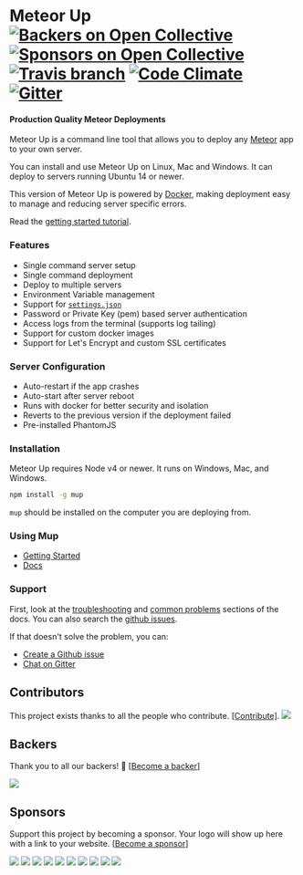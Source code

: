 # Meteor Up [![Backers on Open Collective](https://opencollective.com/meteor-up/backers/badge.svg)](#backers) [![Sponsors on Open Collective](https://opencollective.com/meteor-up/sponsors/badge.svg)](#sponsors) [![Travis branch](https://img.shields.io/travis/zodern/meteor-up/master.svg?style=flat-square)](https://travis-ci.org/zodern/meteor-up/) [![Code Climate](https://img.shields.io/codeclimate/github/zodern/meteor-up.svg?style=flat-square)](https://codeclimate.com/github/zodern/meteor-up) [![Gitter](https://img.shields.io/gitter/room/meteor-up/Lobby.svg?style=flat-square)](https://gitter.im/meteor-up/Lobby)

#### Production Quality Meteor Deployments

Meteor Up is a command line tool that allows you to deploy any [Meteor](http://meteor.com) app to your own server.

You can install and use Meteor Up on Linux, Mac and Windows. It can deploy to servers running Ubuntu 14 or newer.

This version of Meteor Up is powered by [Docker](http://www.docker.com/), making deployment easy to manage and reducing server specific errors.

Read the [getting started tutorial](http://meteor-up.com/getting-started.html).  

### Features

* Single command server setup
* Single command deployment
* Deploy to multiple servers
* Environment Variable management
* Support for [`settings.json`](http://docs.meteor.com/#meteor_settings)
* Password or Private Key (pem) based server authentication
* Access logs from the terminal (supports log tailing)
* Support for custom docker images
* Support for Let's Encrypt and custom SSL certificates

### Server Configuration

* Auto-restart if the app crashes
* Auto-start after server reboot
* Runs with docker for better security and isolation
* Reverts to the previous version if the deployment failed
* Pre-installed PhantomJS

### Installation

Meteor Up requires Node v4 or newer. It runs on Windows, Mac, and Windows.

```bash
npm install -g mup
```

`mup` should be installed on the computer you are deploying from.

### Using Mup
- [Getting Started](http://meteor-up.com/getting-started.html)
- [Docs](http://meteor-up.com/docs.html)

### Support

First, look at the [troubleshooting](http://meteor-up.com/docs.html#troubleshooting) and [common problems](http://http://meteor-up.com/docs.html#common-problems) sections of the docs. You can also search the [github issues](https://github.com/zodern/meteor-up/issues).

If that doesn't solve the problem, you can:
- [Create a Github issue](https://github.com/zodern/meteor-up/issues/new)
- [Chat on Gitter](https://gitter.im/meteor-up/Lobby)

## Contributors

This project exists thanks to all the people who contribute. [[Contribute]](CONTRIBUTING.md).
<a href="graphs/contributors"><img src="https://opencollective.com/meteor-up/contributors.svg?width=890" /></a>


## Backers

Thank you to all our backers! 🙏 [[Become a backer](https://opencollective.com/meteor-up#backer)]

<a href="https://opencollective.com/meteor-up#backers" target="_blank"><img src="https://opencollective.com/meteor-up/backers.svg?width=890"></a>


## Sponsors

Support this project by becoming a sponsor. Your logo will show up here with a link to your website. [[Become a sponsor](https://opencollective.com/meteor-up#sponsor)]

<a href="https://opencollective.com/meteor-up/sponsor/0/website" target="_blank"><img src="https://opencollective.com/meteor-up/sponsor/0/avatar.svg"></a>
<a href="https://opencollective.com/meteor-up/sponsor/1/website" target="_blank"><img src="https://opencollective.com/meteor-up/sponsor/1/avatar.svg"></a>
<a href="https://opencollective.com/meteor-up/sponsor/2/website" target="_blank"><img src="https://opencollective.com/meteor-up/sponsor/2/avatar.svg"></a>
<a href="https://opencollective.com/meteor-up/sponsor/3/website" target="_blank"><img src="https://opencollective.com/meteor-up/sponsor/3/avatar.svg"></a>
<a href="https://opencollective.com/meteor-up/sponsor/4/website" target="_blank"><img src="https://opencollective.com/meteor-up/sponsor/4/avatar.svg"></a>
<a href="https://opencollective.com/meteor-up/sponsor/5/website" target="_blank"><img src="https://opencollective.com/meteor-up/sponsor/5/avatar.svg"></a>
<a href="https://opencollective.com/meteor-up/sponsor/6/website" target="_blank"><img src="https://opencollective.com/meteor-up/sponsor/6/avatar.svg"></a>
<a href="https://opencollective.com/meteor-up/sponsor/7/website" target="_blank"><img src="https://opencollective.com/meteor-up/sponsor/7/avatar.svg"></a>
<a href="https://opencollective.com/meteor-up/sponsor/8/website" target="_blank"><img src="https://opencollective.com/meteor-up/sponsor/8/avatar.svg"></a>
<a href="https://opencollective.com/meteor-up/sponsor/9/website" target="_blank"><img src="https://opencollective.com/meteor-up/sponsor/9/avatar.svg"></a>



